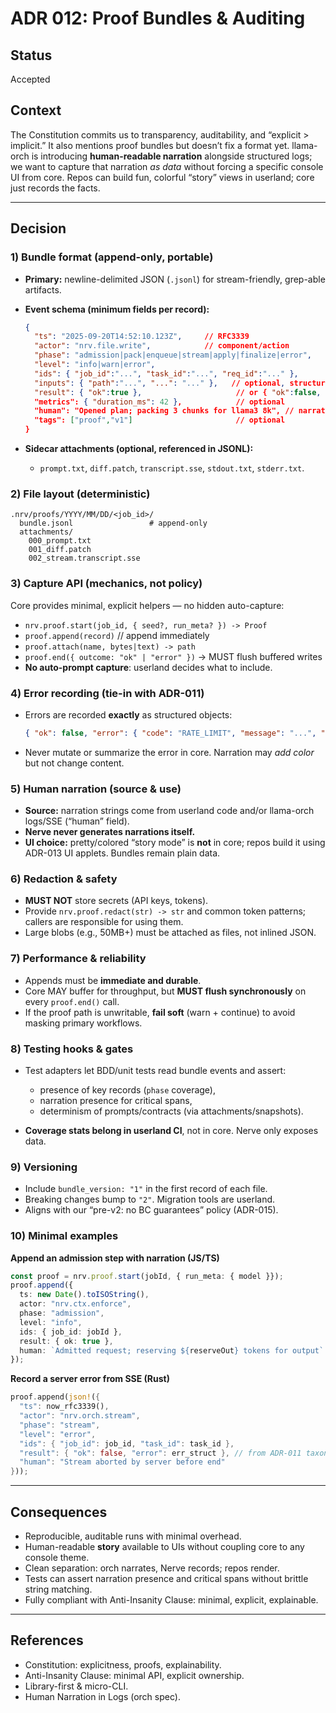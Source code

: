 # ADR 012: Proof Bundles & Auditing

## Status

Accepted

## Context

The Constitution commits us to transparency, auditability, and “explicit > implicit.” It also mentions proof bundles but doesn’t fix a format yet. llama-orch is introducing **human-readable narration** alongside structured logs; we want to capture that narration *as data* without forcing a specific console UI from core. Repos can build fun, colorful “story” views in userland; core just records the facts.&#x20;

---

## Decision

### 1) Bundle format (append-only, portable)

* **Primary:** newline-delimited JSON (`.jsonl`) for stream-friendly, grep-able artifacts.
* **Event schema (minimum fields per record):**

  ```json
  {
    "ts": "2025-09-20T14:52:10.123Z",     // RFC3339
    "actor": "nrv.file.write",            // component/action
    "phase": "admission|pack|enqueue|stream|apply|finalize|error",
    "level": "info|warn|error",
    "ids": { "job_id":"...", "task_id":"...", "req_id":"..." },
    "inputs": { "path":"...", "...": "..." },   // optional, structured
    "result": { "ok":true },                     // or { "ok":false, "error":{...} }
    "metrics": { "duration_ms": 42 },            // optional
    "human": "Opened plan; packing 3 chunks for llama3 8k", // narration, userland or orch
    "tags": ["proof","v1"]                       // optional
  }
  ```
* **Sidecar attachments (optional, referenced in JSONL):**

  * `prompt.txt`, `diff.patch`, `transcript.sse`, `stdout.txt`, `stderr.txt`.

### 2) File layout (deterministic)

```
.nrv/proofs/YYYY/MM/DD/<job_id>/
  bundle.jsonl                 # append-only
  attachments/
    000_prompt.txt
    001_diff.patch
    002_stream.transcript.sse
```

### 3) Capture API (mechanics, not policy)

Core provides minimal, explicit helpers — no hidden auto-capture:

* `nrv.proof.start(job_id, { seed?, run_meta? }) -> Proof`
* `proof.append(record)`  // append immediately
* `proof.attach(name, bytes|text) -> path`
* `proof.end({ outcome: "ok" | "error" })` → MUST flush buffered writes
* **No auto-prompt capture**: userland decides what to include.

### 4) Error recording (tie-in with ADR-011)

* Errors are recorded **exactly** as structured objects:

  ```json
  { "ok": false, "error": { "code": "RATE_LIMIT", "message": "...", "retriable": true, "retry_after_ms": 1200, "data": {"http_status":429} } }
  ```
* Never mutate or summarize the error in core. Narration may *add color* but not change content.&#x20;

### 5) Human narration (source & use)

* **Source:** narration strings come from userland code and/or llama-orch logs/SSE (“human” field).
* **Nerve never generates narrations itself.**
* **UI choice:** pretty/colored “story mode” is **not** in core; repos build it using ADR-013 UI applets. Bundles remain plain data.

### 6) Redaction & safety

* **MUST NOT** store secrets (API keys, tokens).
* Provide `nrv.proof.redact(str) -> str` and common token patterns; callers are responsible for using them.
* Large blobs (e.g., 50MB+) must be attached as files, not inlined JSON.

### 7) Performance & reliability

* Appends must be **immediate and durable**.
* Core MAY buffer for throughput, but **MUST flush synchronously** on every `proof.end()` call.
* If the proof path is unwritable, **fail soft** (warn + continue) to avoid masking primary workflows.

### 8) Testing hooks & gates

* Test adapters let BDD/unit tests read bundle events and assert:

  * presence of key records (`phase` coverage),
  * narration presence for critical spans,
  * determinism of prompts/contracts (via attachments/snapshots).
* **Coverage stats belong in userland CI**, not in core. Nerve only exposes data.

### 9) Versioning

* Include `bundle_version: "1"` in the first record of each file.
* Breaking changes bump to `"2"`. Migration tools are userland.
* Aligns with our “pre-v2: no BC guarantees” policy (ADR-015).&#x20;

### 10) Minimal examples

**Append an admission step with narration (JS/TS)**

```ts
const proof = nrv.proof.start(jobId, { run_meta: { model }});
proof.append({
  ts: new Date().toISOString(),
  actor: "nrv.ctx.enforce",
  phase: "admission",
  level: "info",
  ids: { job_id: jobId },
  result: { ok: true },
  human: `Admitted request; reserving ${reserveOut} tokens for output`
});
```

**Record a server error from SSE (Rust)**

```rust
proof.append(json!({
  "ts": now_rfc3339(),
  "actor": "nrv.orch.stream",
  "phase": "stream",
  "level": "error",
  "ids": { "job_id": job_id, "task_id": task_id },
  "result": { "ok": false, "error": err_struct }, // from ADR-011 taxonomy
  "human": "Stream aborted by server before end"
}));
```

---

## Consequences

* Reproducible, auditable runs with minimal overhead.
* Human-readable **story** available to UIs without coupling core to any console theme.
* Clean separation: orch narrates, Nerve records; repos render.
* Tests can assert narration presence and critical spans without brittle string matching.
* Fully compliant with Anti-Insanity Clause: minimal, explicit, explainable.&#x20;

---

## References

* Constitution: explicitness, proofs, explainability.&#x20;
* Anti-Insanity Clause: minimal API, explicit ownership.&#x20;
* Library-first & micro-CLI.&#x20;
* Human Narration in Logs (orch spec).&#x20;